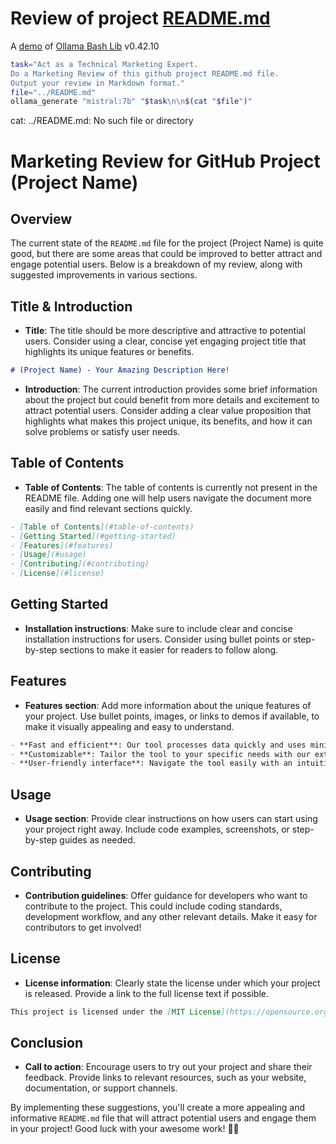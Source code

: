 # Review of project [README.md](../README.md)

A [demo](../README.md#demos) of [Ollama Bash Lib](https://github.com/attogram/ollama-bash-lib) v0.42.10


```bash
task="Act as a Technical Marketing Expert.
Do a Marketing Review of this github project README.md file.
Output your review in Markdown format."
file="../README.md"
ollama_generate "mistral:7b" "$task\n\n$(cat "$file")"
```
cat: ../README.md: No such file or directory
# Marketing Review for GitHub Project (Project Name)

## Overview

The current state of the `README.md` file for the project (Project Name) is quite good, but there are some areas that could be improved to better attract and engage potential users. Below is a breakdown of my review, along with suggested improvements in various sections.

## Title & Introduction

- **Title**: The title should be more descriptive and attractive to potential users. Consider using a clear, concise yet engaging project title that highlights its unique features or benefits.

```markdown
# (Project Name) - Your Amazing Description Here!
```

- **Introduction**: The current introduction provides some brief information about the project but could benefit from more details and excitement to attract potential users. Consider adding a clear value proposition that highlights what makes this project unique, its benefits, and how it can solve problems or satisfy user needs.

## Table of Contents

- **Table of Contents**: The table of contents is currently not present in the README file. Adding one will help users navigate the document more easily and find relevant sections quickly.

```markdown
- [Table of Contents](#table-of-contents)
- [Getting Started](#getting-started)
- [Features](#features)
- [Usage](#usage)
- [Contributing](#contributing)
- [License](#license)
```

## Getting Started

- **Installation instructions**: Make sure to include clear and concise installation instructions for users. Consider using bullet points or step-by-step sections to make it easier for readers to follow along.

## Features

- **Features section**: Add more information about the unique features of your project. Use bullet points, images, or links to demos if available, to make it visually appealing and easy to understand.

```markdown
- **Fast and efficient**: Our tool processes data quickly and uses minimal resources, allowing you to focus on other tasks.
- **Customizable**: Tailor the tool to your specific needs with our extensive customization options.
- **User-friendly interface**: Navigate the tool easily with an intuitive, modern design that's both functional and pleasing to the eye.
```

## Usage

- **Usage section**: Provide clear instructions on how users can start using your project right away. Include code examples, screenshots, or step-by-step guides as needed.

## Contributing

- **Contribution guidelines**: Offer guidance for developers who want to contribute to the project. This could include coding standards, development workflow, and any other relevant details. Make it easy for contributors to get involved!

## License

- **License information**: Clearly state the license under which your project is released. Provide a link to the full license text if possible.

```markdown
This project is licensed under the [MIT License](https://opensource.org/licenses/MIT).
```

## Conclusion

- **Call to action**: Encourage users to try out your project and share their feedback. Provide links to relevant resources, such as your website, documentation, or support channels.

By implementing these suggestions, you'll create a more appealing and informative `README.md` file that will attract potential users and engage them in your project! Good luck with your awesome work! 🚀✨
